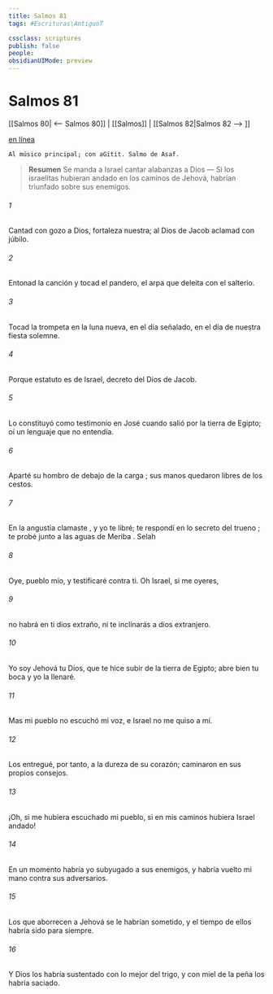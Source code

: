 ```yaml
---
title: Salmos 81
tags: #Escrituras\AntiguoT

cssclass: scriptures
publish: false
people:
obsidianUIMode: preview
---
```


# Salmos 81
[[Salmos 80| <-- Salmos 80]] | [[Salmos]] | [[Salmos 82|Salmos 82 --> ]]

[en línea](https://churchofjesuschrist.org/study/scriptures/ot/ps/81?lang=spa)

```
Al músico principal; con aGitit. Salmo de Asaf.
```

> __Resumen__
Se manda a Israel cantar alabanzas a Dios — Si los israelitas hubieran andado en los caminos de Jehová, habrían triunfado sobre sus enemigos.

###### 1 
Cantad con gozo a Dios, fortaleza nuestra;
al Dios de Jacob aclamad con júbilo.

###### 2 
Entonad la canción y tocad el pandero,
el arpa que deleita con el salterio.

###### 3 
Tocad la trompeta en la luna nueva,
en el 
día
 señalado, en el día de nuestra fiesta solemne.

###### 4 
Porque 
estatuto
 es de Israel,
decreto del Dios de Jacob.

###### 5 
Lo constituyó como testimonio en José
cuando salió por la tierra de Egipto;
oí un lenguaje que no entendía.

###### 6 
Aparté su hombro de debajo de la 
carga
;
sus manos quedaron libres de los cestos.

###### 7 
En la angustia 
clamaste
, y yo te libré;
te respondí en lo secreto del 
trueno
;
te probé junto a las aguas de 
Meriba
. 
Selah

###### 8 
Oye, pueblo mío, y 
testificaré
 contra ti.
Oh Israel, si me oyeres,

###### 9 
no habrá en ti dios extraño,
ni te inclinarás a dios extranjero.

###### 10 
Yo soy Jehová tu Dios,
que te hice subir de la tierra de Egipto;
abre bien tu boca y yo la llenaré.

###### 11 
Mas mi pueblo no escuchó mi voz,
e Israel no me quiso a mí.

###### 12 
Los entregué, por tanto, a la dureza de su corazón;
caminaron en sus propios consejos.

###### 13 
¡Oh, si me hubiera escuchado mi pueblo,
si en mis caminos hubiera Israel andado!

###### 14 
En un momento habría yo subyugado a sus enemigos,
y habría vuelto mi mano contra sus adversarios.

###### 15 
Los que aborrecen a Jehová se le habrían sometido,
y el tiempo de ellos habría sido para siempre.

###### 16 
Y 
Dios
 los habría sustentado con lo mejor del trigo,
y con miel de la peña los habría saciado.

